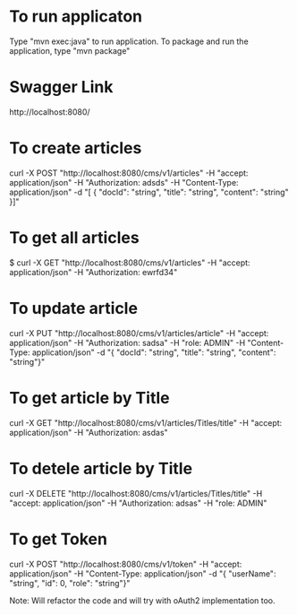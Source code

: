 # To run applicaton
Type "mvn exec:java" to run application.
To package and run the application, type "mvn package"

# Swagger Link 
http://localhost:8080/

# To create articles
curl -X POST "http://localhost:8080/cms/v1/articles" -H "accept: application/json" -H "Authorization: adsds" -H "Content-Type: application/json" -d "[ { \"docId\": \"string\", \"title\": \"string\", \"content\": \"string\" }]"

# To get all articles
$ curl -X GET "http://localhost:8080/cms/v1/articles" -H "accept: application/json" -H "Authorization: ewrfd34"

# To update article
curl -X PUT "http://localhost:8080/cms/v1/articles/article" -H "accept: application/json" -H "Authorization: sadsa" -H "role: ADMIN" -H "Content-Type: application/json" -d "{ \"docId\": \"string\", \"title\": \"string\", \"content\": \"string\"}"

# To get article by Title
curl -X GET "http://localhost:8080/cms/v1/articles/Titles/title" -H "accept: application/json" -H "Authorization: asdas"

# To detele article by Title
curl -X DELETE "http://localhost:8080/cms/v1/articles/Titles/title" -H "accept: application/json" -H "Authorization: adsas" -H "role: ADMIN"

# To get Token
curl -X POST "http://localhost:8080/cms/v1/token" -H "accept: application/json" -H "Content-Type: application/json" -d "{ \"userName\": \"string\", \"id\": 0, \"role\": \"string\"}"

Note: Will refactor the code and will try with oAuth2 implementation too.
